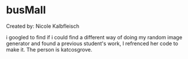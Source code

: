 # busMall

Created by:
Nicole Kalbfleisch



i googled to find if i could find a different way of doing my random image generator and found a previous student's work, I refrenced her code to make it. The person is katcosgrove.